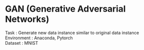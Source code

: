 # GAN (Generative Adversarial Networks)

Task : Generate new data instance similar to original data instance <br />
Environment : Anaconda, Pytorch <br />
Dataset : MNIST
